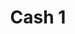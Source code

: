 ---
title: Cash 1
slug: cash-1
updated-on: '2024-05-30T13:44:31.749Z'
created-on: '2024-05-30T13:41:46.671Z'
published-on: '2024-05-30T13:54:32.469Z'
f_city-state-2:
- cms/city/tempe-az.md
- cms/city/glendale-az.md
- cms/city/fairfield-ca.md
- cms/city/fremont-ca.md
- cms/city/antioch-ca.md
- cms/city/alameda-ca.md
- cms/city/vallejo-ca.md
- cms/city/reno-nv.md
- cms/city/manchester-tn.md
- cms/city/elizabethton-tn.md
- cms/city/bristol-tn.md
- cms/city/springfield-tn.md
- cms/city/kingsport-tn.md
- cms/city/murfreesboro-tn.md
- cms/city/seattle-wa.md
- cms/city/kent-wa.md
- cms/city/auburn-wa.md
- cms/city/tacoma-wa.md
- cms/city/pleasant-hill-ca.md
- cms/city/san-leandro-ca.md
- cms/city/san-jose-ca.md
- cms/city/walnut-creek-ca.md
f_locations:
- cms/payday-loan/cash-1-6239.md
- cms/payday-loan/cash-1-6240.md
- cms/payday-loan/cash-1-6241.md
- cms/payday-loan/cash-1-6242.md
- cms/payday-loan/cash-1-6243.md
- cms/payday-loan/cash-1-6244.md
- cms/payday-loan/cash-1-6245.md
- cms/payday-loan/cash-1-6246.md
- cms/payday-loan/cash-1-6247.md
- cms/payday-loan/cash-1-6248.md
- cms/payday-loan/cash-1-6249.md
- cms/payday-loan/cash-1-6250.md
- cms/payday-loan/cash-1-6251.md
- cms/payday-loan/cash-1-6252.md
- cms/payday-loan/cash-1-6253.md
- cms/payday-loan/cash-1-6254.md
- cms/payday-loan/cash-1-6255.md
- cms/payday-loan/cash-1-6256.md
- cms/payday-loan/cash-1-6257.md
- cms/payday-loan/cash-1-6258.md
- cms/payday-loan/cash-1-6259.md
- cms/payday-loan/cash-1-6260.md
- cms/payday-loan/cash-1-6261.md
- cms/payday-loan/cash-1-6262.md
- cms/payday-loan/cash-1-6263.md
- cms/payday-loan/cash-1-6264.md
- cms/payday-loan/cash-1-6265.md
- cms/payday-loan/cash-1-6266.md
- cms/payday-loan/cash-1-6267.md
- cms/payday-loan/cash-1-6268.md
- cms/payday-loan/cash-1-6269.md
f_states:
- cms/state/arizona.md
- cms/state/california.md
- cms/state/nevada.md
- cms/state/tennessee.md
- cms/state/washington.md
layout: '[company].html'
tags: company
---
